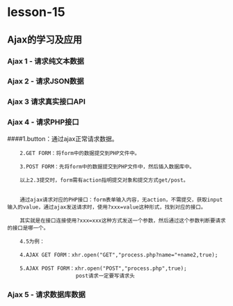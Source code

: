 # lesson-15
## Ajax的学习及应用
### Ajax 1 - 请求纯文本数据
### Ajax 2 - 请求JSON数据
### Ajax 3 请求真实接口API
### Ajax 4 - 请求PHP接口
####1.button：通过ajax正常请求数据。

		2.GET FORM：将form中的数据提交到PHP文件中。

		3.POST FORM：先将form中的数据提交到PHP文件中，然后插入数据库中。

		以上2.3提交时，form需有action指明提交对象和提交方式get/post。

		
		通过ajax请求对应的PHP接口：form表单输入内容，无action，不需提交，获取input输入的value，通过ajax发送请求时，使用?xxx=value这种形式，找到对应的接口。

		其实就是在接口连接使用?xxx=xxx这种方式发送一个参数，然后通过这个参数判断要请求的接口是哪一个。

		4.5为例：

		4.AJAX GET FORM：xhr.open("GET","process.php?name="+name2,true);

		5.AJAX POST FORM：xhr.open("POST","process.php",true);
		                  post请求一定要写请求头

### Ajax 5 - 请求数据库数据
